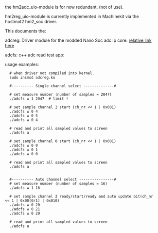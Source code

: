 
the hm2adc_uio-module is for now redundant. (not of use).

hm2reg_uio-module is currently implemented in Machinekit via the hostmot2 hm2_soc driver.

This documents the:

adcreg:  Driver module for the modded Nano Soc adc ip core. [relative link here](../../../HW/ip/ADC_LTC2308_FIFO/)

adcfs:   c++ adc read test app:


usage examples:


      # when driver not compiled into kernel.
      sudo insmod adcreg.ko

      #---------- Single channel select --------------#

      # set measure number (number of samples = 2047)
      ./adcfs w 1 2047  # limit !

      # set sample channel 2 start (ch_nr << 1 | 0x001)
      ./adcfs w 0 4
      ./adcfs w 0 5
      ./adcfs w 0 4

      # read and print all sampled values to screen
      ./adcfs a

      # set sample channel 0 start (ch_nr << 1 | 0x001)
      ./adcfs w 0 0
      ./adcfs w 0 1
      ./adcfs w 0 0

      # read and print all sampled values to screen
      ./adcfs a


      #---------- Auto channel select ----------------#
      # set measure number (number of samples = 16)
      ./adcfs w 1 16

      # set sample channel 2 ready/start/ready and auto update bit(ch_nr << 1 | 0x00(0/1) | 0x010)
      ./adcfs w 0 20
      ./adcfs w 0 21
      ./adcfs w 0 20

      # read and print all sampled values to screen
      ./adcfs a
